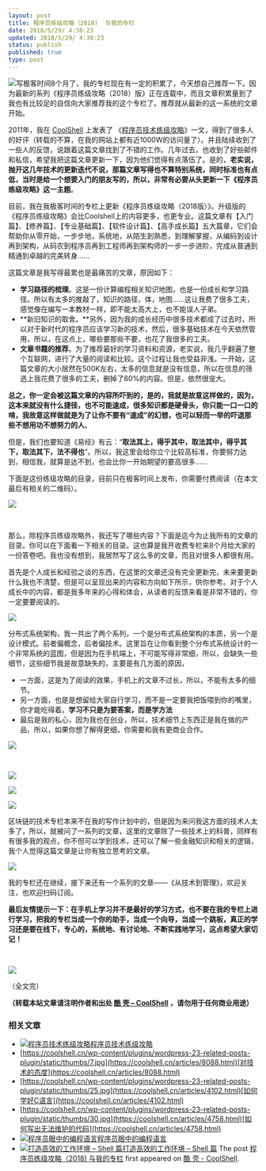 ```yaml
---
layout: post
title: 程序员练级攻略（2018)  与我的专栏
date: 2018/5/29/ 4:38:23
updated: 2018/5/29/ 4:38:23
status: publish
published: true
type: post
---
```


![](../wp-content/uploads/2018/05/专栏-300x262.jpg)写极客时间8个月了，我的专栏现在有一定的积累了，今天想自己推荐一下。因为最新的系列《程序员练级攻略（2018）版》正在连载中，而且文章积累量到了我也有比较足的自信向大家推荐我的这个专栏了。推荐就从最新的这一系统的文章开始。


2011年，我在 [CoolShell](https://coolshell.cn/) 上发表了 《[程序员技术练级攻略](https://coolshell.cn/articles/4990.html)》一文，得到了很多人的好评（转载的不算，在我的网站上都有近1000W的访问量了）。并且陆续收到了一些人的反馈，说跟着这篇文章找到了不错的工作。几年过去，也收到了好些邮件和私信，希望我把这篇文章更新一下，因为他们觉得有点落伍了。是的，**老实说，抛开这几年技术的更新迭代不说，那篇文章写得也不算特别系统，同时标准也有点低，当时是给一个想要入门的朋友写的，所以，非常有必要从头更新一下《程序员练级攻略》这一主题**。


目前，我在我极客时间的专栏上更新《程序员练级攻略（2018版）》。升级版的《程序员练级攻略》会比Coolshell上的内容更多，也更专业。这篇文章有【入门篇】、【修养篇】、【专业基础篇】、【软件设计篇】、【高手成长篇】五大篇章，它们会帮助你从零开始，一步步地，系统地，从陌生到熟悉，到理解掌握，从编码到设计再到架构，从码农到程序员再到工程师再到架构师的一步一步进阶，完成从普通到精通到卓越的完美转身……


这篇文章是我写得最累也是最痛苦的文章，原因如下：


* **学习路径的梳理**。这是一份计算编程相关知识地图，也是一份成长和学习路径。所以有太多的推敲了，知识的路径，体，地图……这让我费了很多工夫，感觉像在编写一本教材一样，即不能太高大上，也不能误人子弟。
* **新旧知识的取舍。**另外，因为我的成长经历中很多技术都成了过去时，所以对于新时代的程序员应该学习新的技术，然后，很多基础技术在今天依然管用，所以，在这点上，哪些要那些不要，也花了我很多的工夫。
* **文章书籍的推荐**。为了推荐最好的学习资料和资源，老实说，我几乎翻遍了整个互联网，进行了大量的阅读和比较。这个过程让我也受益非浅。一开始，这篇文章的大小居然在500K左右，太多的信息就是没有信息，所以在信息的筛选上我花费了很多的工夫，删掉了60%的内容。但是，依然很宠大。


**总之，你一定会被这篇文章的内容所吓到的，是的，我就是故意这样做的，因为，这本来就没有什么捷径，也不可能速成，很多知识都是硬骨头，你只能一口一口的啃，我故意这样做就是为了让你不要有“速成”的幻想，也可以轻而一举的吓退那些不想用功不想努力的人**。


但是，我们也要知道《易经》有云：“**取法其上，得乎其中，取法其中，得乎其下，取法其下，法不得也**”。所以，我这里会给你立个比较高标准，你要努力达到，相信我，就算是达不到，也会比你一开始期望的要高很多……


下面是这份练级攻略的目录，目前只在极客时间上发布，你需要付费阅读（在本文最后有相关的二维码）。



![](../wp-content/uploads/2018/05/程序员练级攻略.png)


 


那么，除程序员练级攻略外，我还写了哪些内容？下面是迄今为止我所有的文章的目录。你可以在下面看一下相关的目录。这也算是我开收费专栏来8个月给大家的一份答卷吧。我也没有想到，我居然写了这么多的文章，而且对很多人都很有用。


首先是个人成长和经验之谈的东西，在这里的文章还没有完全更新完，未来要更新什么我也不清楚，但是可以呈现出来的内容和方向如下所示，供你参考。对于个人成长中的内容，都是我多年来的心得和体会，从读者的反馈来看是非常不错的，你一定要要阅读的。


![](../wp-content/uploads/2018/05/个人成长和经验之谈-319x1024.png)


分布式系统架构，我一共出了两个系列，一个是分布式系统架构的本质，另一个是设计模式。前者偏概念，后者偏技术。这里旨在让你看到整个分布式系统设计的一个非常系统的蓝图，但是因为在手机端上，不可能写得非常细，所以，会缺失一些细节，这些细节我是故意缺失的，主要是有几方面的原因，


* 一方面，这是为了阅读的效果，手机上的文章不过长，所以，不能有太多的细节。
* 另一方面，也是是想留给大家自行学习，而不是一定要我把饭喂到你的嘴里，你才能吃得着。**学习不只是为要答案，而是学方法**
* 最后是我的私心，因为我也在创业，所以，技术细节上东西正是我在做的产品，所以，如果你想了解得更细，你需要和我有更商业合作。


![](../wp-content/uploads/2018/05/分布式架构的本质.png)


 


![](../wp-content/uploads/2018/05/分布式架构设计模式-弹力篇.png)


![](../wp-content/uploads/2018/05/分布式架构设计模式-管理篇.png)


![](../wp-content/uploads/2018/05/分布式架构设计模式-性能篇.png)


区块链的技术专栏本来不在我的写作计划中的，但是因为来问我这方面的技术人太多了，所以，就被问了一系列的文章，这里的文章除了一些技术上的科普，同样有有很多我的观点，你不但可以学到技术，还可以了解一些金融知识和相关的逻辑，我个人觉得这篇文章是让你有独立思考的文章。


![](../wp-content/uploads/2018/05/区块链技术.png)


我的专栏还在继续，接下来还有一个系列的文章——《从技术到管理》，欢迎关注，也欢迎扫码订阅。


**最后友情提示一下：在手机上学习并不是最好的学习方式，也不要在我的专栏上进行学习，把我的专栏当成一个你的助手，当成一个向导，当成一个跳板，真正的学习还是要在线下，专心的，系统地、有讨论地、不断实践地学习，这点希望大家切记！**


 


![](../wp-content/uploads/2018/05/专栏.jpg)


（全文完）



**（转载本站文章请注明作者和出处 [酷 壳 – CoolShell](https://coolshell.cn/) ，请勿用于任何商业用途）**



### 相关文章

* [![程序员技术练级攻略](../wp-content/uploads/2011/07/programmer-150x150.png)](https://coolshell.cn/articles/4990.html)[程序员技术练级攻略](https://coolshell.cn/articles/4990.html)
* [https://coolshell.cn/wp-content/plugins/wordpress-23-related-posts-plugin/static/thumbs/7.jpg](https://coolshell.cn/articles/8088.html)[对技术的态度](https://coolshell.cn/articles/8088.html)
* [https://coolshell.cn/wp-content/plugins/wordpress-23-related-posts-plugin/static/thumbs/25.jpg](https://coolshell.cn/articles/4102.html)[如何学好C语言](https://coolshell.cn/articles/4102.html)
* [https://coolshell.cn/wp-content/plugins/wordpress-23-related-posts-plugin/static/thumbs/30.jpg](https://coolshell.cn/articles/4758.html)[如何写出无法维护的代码](https://coolshell.cn/articles/4758.html)
* [![程序员眼中的编程语言](../wp-content/uploads/2009/12/language-fanboys-150x150.jpg)](https://coolshell.cn/articles/1992.html)[程序员眼中的编程语言](https://coolshell.cn/articles/1992.html)
* [![打造高效的工作环境 – Shell 篇](../wp-content/uploads/2019/03/linux.ninja_-150x150.png)](https://coolshell.cn/articles/19219.html)[打造高效的工作环境 – Shell 篇](https://coolshell.cn/articles/19219.html)
The post [程序员练级攻略（2018) 与我的专栏](https://coolshell.cn/articles/18360.html) first appeared on [酷 壳 - CoolShell](https://coolshell.cn).
